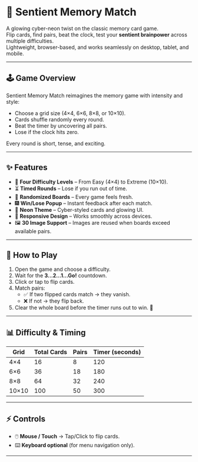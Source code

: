 # 🧠 Sentient Memory Match  

A glowing cyber-neon twist on the classic memory card game.  
Flip cards, find pairs, beat the clock, test your **sentient brainpower** across multiple difficulties.  
Lightweight, browser-based, and works seamlessly on desktop, tablet, and mobile.  

---

## 🕹️ Game Overview  

Sentient Memory Match reimagines the memory game with intensity and style:  

- Choose a grid size (4×4, 6×6, 8×8, or 10×10).  
- Cards shuffle randomly every round.  
- Beat the timer by uncovering all pairs.  
- Lose if the clock hits zero.  

Every round is short, tense, and exciting.  

---

## ✨ Features  

- 🎯 **Four Difficulty Levels** – From Easy (4×4) to Extreme (10×10).  
- ⏳ **Timed Rounds** – Lose if you run out of time.  
- 🔀 **Randomized Boards** – Every game feels fresh.  
- 🎆 **Win/Lose Popup** – Instant feedback after each match.  
- 🌌 **Neon Theme** – Cyber-styled cards and glowing UI.  
- 📱 **Responsive Design** – Works smoothly across devices.  
- 🖼️ **30 Image Support** – Images are reused when boards exceed available pairs.  

---

## 📖 How to Play  

1. Open the game and choose a difficulty.  
2. Wait for the **3...2...1...Go!** countdown.  
3. Click or tap to flip cards.  
4. Match pairs:  
   - ✅ If two flipped cards match → they vanish.  
   - ❌ If not → they flip back.  
5. Clear the whole board before the timer runs out to win. 🎉  

---

## 📊 Difficulty & Timing  

| Grid   | Total Cards | Pairs | Timer (seconds) |  
|--------|-------------|-------|-----------------|  
| 4×4    | 16          | 8     | 120             |  
| 6×6    | 36          | 18    | 180             |  
| 8×8    | 64          | 32    | 240             |  
| 10×10  | 100         | 50    | 300             |  

---

## ⚡ Controls  

- 🖱️ **Mouse / Touch** → Tap/Click to flip cards.  
- ⌨️ **Keyboard optional** (for menu navigation only).  

---
